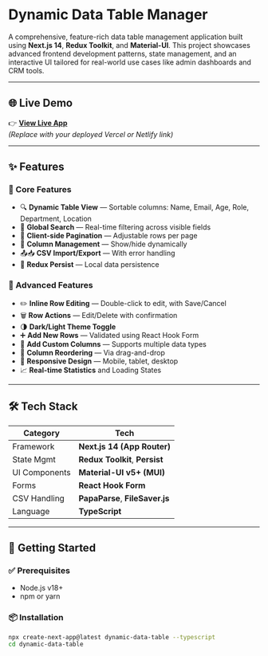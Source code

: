 # Dynamic Data Table Manager

A comprehensive, feature-rich data table management application built using **Next.js 14**, **Redux Toolkit**, and **Material-UI**. This project showcases advanced frontend development patterns, state management, and an interactive UI tailored for real-world use cases like admin dashboards and CRM tools.

---

## 🌐 Live Demo

👉 **[View Live App](https://your-live-site-link.com)**  
*(Replace with your deployed Vercel or Netlify link)*

---

## ✨ Features

### 🧩 Core Features
- 🔍 **Dynamic Table View** — Sortable columns: Name, Email, Age, Role, Department, Location
- 🔎 **Global Search** — Real-time filtering across visible fields
- 🔄 **Client-side Pagination** — Adjustable rows per page
- 🧱 **Column Management** — Show/hide dynamically
- 📤📥 **CSV Import/Export** — With error handling
- 💾 **Redux Persist** — Local data persistence

### 🎁 Advanced Features
- ✏️ **Inline Row Editing** — Double-click to edit, with Save/Cancel
- 🗑 **Row Actions** — Edit/Delete with confirmation
- 🌗 **Dark/Light Theme Toggle**
- ➕ **Add New Rows** — Validated using React Hook Form
- 🧩 **Add Custom Columns** — Supports multiple data types
- 🔀 **Column Reordering** — Via drag-and-drop
- 📱 **Responsive Design** — Mobile, tablet, desktop
- 📈 **Real-time Statistics** and Loading States

---

## 🛠 Tech Stack

| Category      | Tech                        |
| ------------- | --------------------------- |
| Framework     | **Next.js 14 (App Router)** |
| State Mgmt    | **Redux Toolkit**, **Persist** |
| UI Components | **Material-UI v5+ (MUI)**   |
| Forms         | **React Hook Form**         |
| CSV Handling  | **PapaParse**, **FileSaver.js** |
| Language      | **TypeScript**              |

---

## 🚀 Getting Started

### ✅ Prerequisites
- Node.js v18+
- npm or yarn

### 📦 Installation

```bash
npx create-next-app@latest dynamic-data-table --typescript
cd dynamic-data-table
